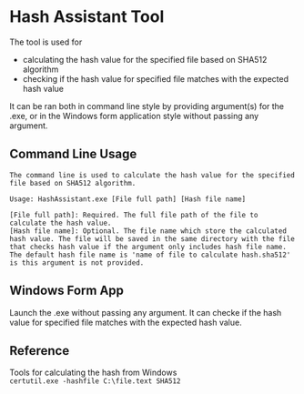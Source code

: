 ﻿
# Hash Assistant Tool

The tool is used for 
- calculating the hash value for the specified file based on SHA512 algorithm 
- checking if the hash value for specified file matches with the expected hash value

It can be ran both in command line style by providing argument(s) for the .exe, or in the Windows form application style without passing any argument.

## Command Line Usage
```
The command line is used to calculate the hash value for the specified file based on SHA512 algorithm.

Usage: HashAssistant.exe [File full path] [Hash file name]

[File full path]: Required. The full file path of the file to calculate the hash value.
[Hash file name]: Optional. The file name which store the calculated hash value. The file will be saved in the same directory with the file that checks hash value if the argument only includes hash file name. The default hash file name is 'name of file to calculate hash.sha512' is this argument is not provided. 
```

## Windows Form App
Launch the .exe without passing any argument. It can checke if the hash value for specified file matches with the expected hash value.

## Reference
Tools for calculating the hash from Windows  
```certutil.exe -hashfile C:\file.text SHA512```